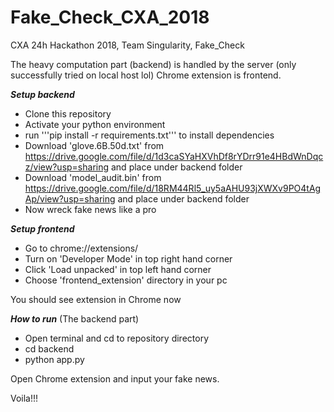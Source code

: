 # Fake_Check_CXA_2018
CXA 24h Hackathon 2018, Team Singularity, Fake_Check 

The heavy computation part (backend) is handled by the server (only successfully tried on local host lol)
Chrome extension is frontend.


***Setup backend***
- Clone this repository
- Activate your python environment
- run '''pip install -r requirements.txt''' to install dependencies
- Download 'glove.6B.50d.txt' from https://drive.google.com/file/d/1d3caSYaHXVhDf8rYDrr91e4HBdWnDqcz/view?usp=sharing and place under backend folder
- Download 'model_audit.bin' from https://drive.google.com/file/d/18RM44Rl5_uy5aAHU93jXWXv9PO4tAgAp/view?usp=sharing and place under backend folder
- Now wreck fake news like a pro

***Setup frontend***
- Go to chrome://extensions/
- Turn on 'Developer Mode' in top right hand corner
- Click 'Load unpacked' in top left hand corner
- Choose 'frontend_extension' directory in your pc

You should see extension in Chrome now

***How to run***
(The backend part)
- Open terminal and cd to repository directory
- cd backend
- python app.py

Open Chrome extension and input your fake news. 

Voila!!!
